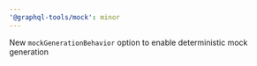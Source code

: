 ```yaml
---
'@graphql-tools/mock': minor
---
```


New `mockGenerationBehavior` option to enable deterministic mock generation
